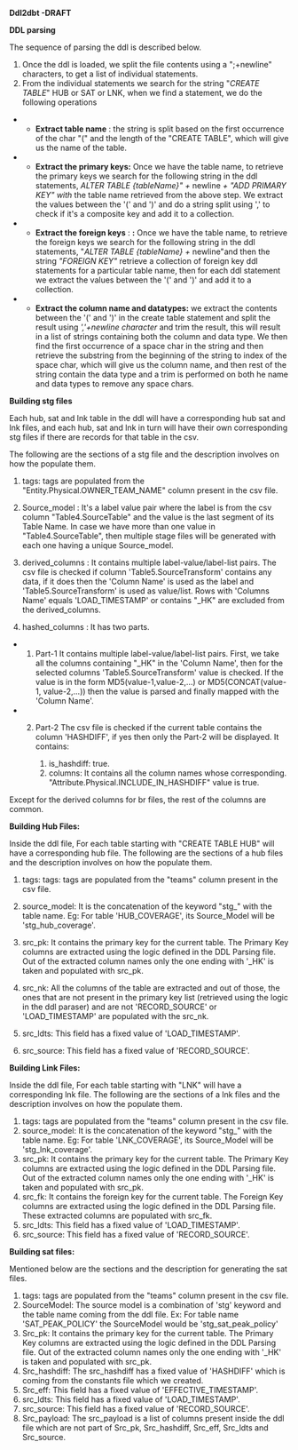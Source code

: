 **Ddl2dbt -DRAFT**

**DDL parsing**

The sequence of parsing the ddl is described below.

1. Once the ddl is loaded, we split the file contents using a &quot;;+newline&quot; characters, to get a list of individual statements.
2. From the individual statements we search for the string &quot;_CREATE TABLE_&quot; HUB or SAT or LNK, when we find a statement, we do the following operations
  - -  **Extract table name** : the string is split based on the first occurrence of the char &quot;(&quot; and the length of the &quot;CREATE TABLE&quot;, which will give us the name of the table.
  - -  **Extract the primary keys:** Once we have the table name, to retrieve the primary keys we search for the following string in the ddl statements, _ALTER TABLE {tableName}&quot; +_ newline _+ &quot;ADD PRIMARY KEY&quot; with_ the table name retrieved from the above step. We extract the values between the &#39;(&#39; and &#39;)&#39; and do a string split using &#39;,&#39; to check if it&#39;s a composite key and add it to a collection.

  - -  **Extract the foreign keys** : **:** Once we have the table name, to retrieve the foreign keys we search for the following string in the ddl statements, &quot;_ALTER TABLE {tableName} +_ newline&quot;and then the string _&quot;FOREIGN KEY&quot;_ retrieve a collection of foreign key ddl statements for a particular table name, then for each ddl statement we extract the values between the &#39;(&#39; and &#39;)&#39; and add it to a collection.

  - -  **Extract the column name and datatypes:** we extract the contents between the &#39;(&#39; and &#39;)&#39; in the create table statement and split the result using _&#39;,&#39;+newline character_ and trim the result, this will result in a list of strings containing both the column and data type. We then find the first occurrence of a space char in the string and then retrieve the substring from the beginning of the string to index of the space char, which will give us the column name, and then rest of the string contain the data type and a trim is performed on both he name and data types to remove any space chars.

**Building stg files**

Each hub, sat and lnk table in the ddl will have a corresponding hub sat and lnk files, and each hub, sat and lnk in turn will have their own corresponding stg files if there are records for that table in the csv.

The following are the sections of a stg file and the description involves on how the populate them.

1. tags: tags are populated from the &quot;Entity.Physical.OWNER\_TEAM\_NAME&quot; column present in the csv file.
2. Source\_model : It&#39;s a label value pair where the label is from the csv column &quot;Table4.SourceTable&quot; and the value is the last segment of its Table Name.
In case we have more than one value in &quot;Table4.SourceTable&quot;, then multiple stage files will be generated with each one having a unique Source\_model.

 3. derived\_columns : It contains multiple label-value/label-list pairs. The csv file is checked if column &#39;Table5.SourceTransform&#39; contains any data, if it does then the &#39;Column Name&#39; is used as the label and &#39;Table5.SourceTransform&#39; is used as value/list.
Rows with &#39;Columns Name&#39; equals &#39;LOAD\_TIMESTAMP&#39; or contains &quot;\_HK&quot; are excluded from the derived\_columns.

5. hashed\_columns : It has two parts.

  - 1. Part-1
It contains multiple label-value/label-list pairs. First, we take all the columns containing &quot;\_HK&quot; in the &#39;Column Name&#39;, then for the selected columns &#39;Table5.SourceTransform&#39; value is checked. If the value is in the form MD5(value-1,value-2,...) or MD5(CONCAT(value-1, value-2,...)) then the value is parsed and finally mapped with the &#39;Column Name&#39;.

  - 2. Part-2
The csv file is checked if the current table contains the column &#39;HASHDIFF&#39;, if yes then only the Part-2 will be displayed.
It contains:

        1. is\_hashdiff: true.
        2. columns:
It contains all the column names whose corresponding. &quot;Attribute.Physical.INCLUDE\_IN\_HASHDIFF&quot; value is true.

Except for the derived columns for br files, the rest of the columns are common.

**Building Hub Files:**

Inside the ddl file, For each table starting with &quot;CREATE TABLE HUB&quot; will have a corresponding hub file.
The following are the sections of a hub files and the description involves on how the populate them.

1. tags: tags: tags are populated from the &quot;teams&quot; column present in the csv file.
2. source\_model: It is the concatenation of the keyword &quot;stg\_&quot; with the table name.
Eg: For table &#39;HUB\_COVERAGE&#39;, its Source\_Model will be &#39;stg\_hub\_coverage&#39;.

3. src\_pk: It contains the primary key for the current table. The Primary Key columns are extracted using the logic defined in the DDL Parsing file. Out of the extracted column names only the one ending with &#39;\_HK&#39; is taken and populated with src\_pk.
4. src\_nk: All the columns of the table are extracted and out of those, the ones that are not present in the primary key list (retrieved using the logic in the ddl paraser) and are not &#39;RECORD\_SOURCE&#39; or &#39;LOAD\_TIMESTAMP&#39; are populated with the src\_nk.
5. src\_ldts: This field has a fixed value of &#39;LOAD\_TIMESTAMP&#39;.
6. src\_source: This field has a fixed value of &#39;RECORD\_SOURCE&#39;.

**Building Link Files:**

Inside the ddl file, For each table starting with &quot;LNK&quot; will have a corresponding lnk file.
The following are the sections of a lnk files and the description involves on how the populate them.

1. tags: tags are populated from the &quot;teams&quot; column present in the csv file.
2. source\_model: It is the concatenation of the keyword &quot;stg\_&quot; with the table name.
Eg: For table &#39;LNK\_COVERAGE&#39;, its Source\_Model will be &#39;stg\_lnk\_coverage&#39;.
3. src\_pk: It contains the primary key for the current table. The Primary Key columns are extracted using the logic defined in the DDL Parsing file. Out of the extracted column names only the one ending with &#39;\_HK&#39; is taken and populated with src\_pk.
4. src\_fk: It contains the foreign key for the current table. The Foreign Key columns are extracted using the logic defined in the DDL Parsing file. These extracted columns are populated with src\_fk.
5. src\_ldts: This field has a fixed value of &#39;LOAD\_TIMESTAMP&#39;.
6. src\_source: This field has a fixed value of &#39;RECORD\_SOURCE&#39;.

**Building sat files:**

Mentioned below are the sections and the description for generating the sat files.

1. tags: tags are populated from the &quot;teams&quot; column present in the csv file.
2. SourceModel: The source model is a combination of &#39;stg&#39; keyword and the table name coming from the ddl file.
Ex: For table name &#39;SAT\_PEAK\_POLICY&#39; the SourceModel would be &#39;stg\_sat\_peak\_policy&#39;
3. Src\_pk: It contains the primary key for the current table. The Primary Key columns are extracted using the logic defined in the DDL Parsing file. Out of the extracted column names only the one ending with &#39;\_HK&#39; is taken and populated with src\_pk.
4. Src\_hashdiff: The src\_hashdiff has a fixed value of &#39;HASHDIFF&#39; which is coming from the constants file which we created.
5. Src\_eff: This field has a fixed value of &#39;EFFECTIVE\_TIMESTAMP&#39;.
6. src\_ldts: This field has a fixed value of &#39;LOAD\_TIMESTAMP&#39;.
7. src\_source: This field has a fixed value of &#39;RECORD\_SOURCE&#39;.
8. Src\_payload: The src\_payload is a list of columns present inside the ddl file which are not part of Src\_pk, Src\_hashdiff, Src\_eff, Src\_ldts and Src\_source.